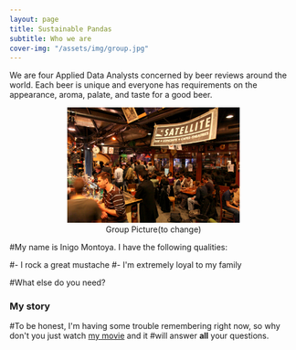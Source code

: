 ```yaml
---
layout: page
title: Sustainable Pandas
subtitle: Who we are
cover-img: "/assets/img/group.jpg"
---
```


We are four Applied Data Analysts concerned by beer reviews around the world. Each beer is unique and everyone has requirements on the appearance, aroma, palate, and taste for a good beer.

<div style="align: center; text-align:center;">
    <img src="/assets/img/sat.jpg" width="60%" height="60%"/>
    <div class="caption">Group Picture(to change)</div>
</div>

#My name is Inigo Montoya. I have the following qualities:

#- I rock a great mustache
#- I'm extremely loyal to my family

#What else do you need?

### My story

#To be honest, I'm having some trouble remembering right now, so why don't you just watch [my movie](https://en.wikipedia.org/wiki/The_Princess_Bride_%28film%29) and it #will answer **all** your questions.
